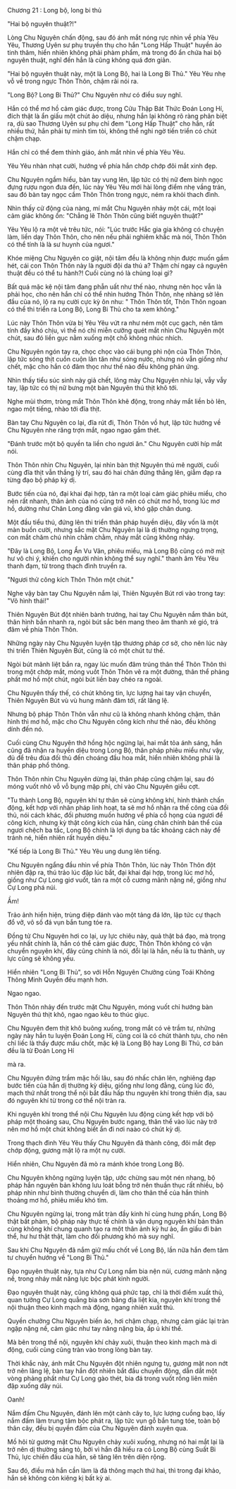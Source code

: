 




Chương 21 : Long bộ, long bi thủ


"Hai bộ nguyên thuật?!"

Lòng Chu Nguyên chấn động, sau đó ánh mắt nóng rực nhìn về phía Yêu Yêu, Thương Uyên sư phụ truyền thụ cho hắn "Long Hấp Thuật" huyền ảo tinh thâm, hiển nhiên không phải phàm phẩm, mà trong đó ẩn chứa hai bộ nguyên thuật, nghĩ đến hẳn là cũng không quá đơn giản.

"Hai bộ nguyên thuật này, một là Long Bộ, hai là Long Bi Thủ." Yêu Yêu nhẹ vỗ về trong ngực Thôn Thôn, chậm rãi nói ra.

"Long Bộ? Long Bi Thủ?" Chu Nguyên như có điều suy nghĩ.

Hắn có thể mơ hồ cảm giác được, trong Cửu Thập Bát Thức Đoán Long Hí, đích thật là ẩn giấu một chút ảo diệu, nhưng hắn lại không rõ ràng phân biệt ra, dù sao Thương Uyên sư phụ chỉ đem "Long Hấp Thuật" cho hắn, rất nhiều thứ, hắn phải tự mình tìm tòi, không thể nghi ngờ tiến triển có chút chậm chạp.

Hắn chỉ có thể đem thỉnh giáo, ánh mắt nhìn về phía Yêu Yêu.

Yêu Yêu nhàn nhạt cười, hướng về phía hắn chớp chớp đôi mắt xinh đẹp.

Chu Nguyên ngầm hiểu, bàn tay vung lên, lập tức có thị nữ đem bình ngọc đựng rượu ngon đưa đến, lúc này Yêu Yêu mới hài lòng điểm nhẹ vầng trán, sau đó bàn tay ngọc cầm Thôn Thôn trong ngực, ném ra khỏi thach đình.

Nhìn thấy cử động của nàng, mí mắt Chu Nguyên nhảy một cái, một loại cảm giác không ổn: "Chẳng lẽ Thôn Thôn cũng biết nguyên thuật?"

Yêu Yêu lộ ra một vẻ trêu tức, nói: "Lúc trước Hắc gia gia không có chuyện làm, liền dạy Thôn Thôn, cho nên nếu phải nghiêm khắc mà nói, Thôn Thôn có thể tính là là sư huynh của ngươi."

Khóe miệng Chu Nguyên co giật, nội tâm đều là không nhịn được muốn gầm hét, cái con Thôn Thôn này là người đội da thú a? Thậm chí ngay cả nguyên thuật đều có thể tu hành?! Cuối cùng nó là chủng loại gì?

Bất quá mặc kệ nội tâm đang phẫn uất như thế nào, nhưng nên học vẫn là phải học, cho nên hắn chỉ có thể nhìn hướng Thôn Thôn, nhẹ nhàng sờ lên đầu của nó, lộ ra nụ cười cực kỳ ôn nhu: " Thôn Thôn tốt, Thôn Thôn ngoan có thể thi triển ra Long Bộ, Long Bi Thủ cho ta xem không."

Lúc này Thôn Thôn vừa bị Yêu Yêu vứt ra như ném một cục gạch, nên tâm tính đầy khó chịu, vì thế nó chỉ miễn cưỡng quét mắt nhìn Chu Nguyên một chút, sau đó liền gục nằm xuống một chỗ không nhúc nhích.

Chu Nguyên ngón tay ra, chọc chọc vào cái bụng phì nộn của Thôn Thôn, lập tức sóng thịt cuồn cuộn lăn tăn như sóng nước, nhưng nó vẫn giống như chết, mặc cho hắn có đâm thọc như thế nào đều không phản ứng.

Nhìn thấy tiểu súc sinh này giả chết, lông mày Chu Nguyên nhíu lại, vẫy vẫy tay, lập tức có thị nữ bưng một bàn Nguyên thú thịt khô tới.

Nghe mùi thơm, tròng mắt Thôn Thôn khẽ động, trong nháy mắt liền bò lên, ngao một tiếng, nhào tới đĩa thịt.

Bàn tay Chu Nguyên co lại, đĩa rút đi, Thôn Thôn vồ hụt, lập tức hướng về Chu Nguyên nhe răng trợn mắt, ngao ngao gầm thét.

"Đánh trước một bộ quyền ta liền cho ngươi ăn." Chu Nguyên cười híp mắt nói.

Thôn Thôn nhìn Chu Nguyên, lại nhìn bàn thịt Nguyên thú mê người, cuối cùng đĩa thịt vẫn thắng lý trí, sau đó hai chân đứng thẳng lên, giẫm đạp ra từng đạo bộ pháp kỳ dị.

Bước tiến của nó, đại khai đại hợp, tản ra một loại cảm giác phiêu miểu, cho nên rất nhanh, thân ảnh của nó cũng trở nên có chút mơ hồ, trong lúc mơ hồ, dường như Chân Long đằng vân giá vũ, khó gặp chân dung.

Một đầu tiểu thú, đứng lên thi triển thân pháp huyền diệu, đây vốn là một màn buồn cười, nhưng sắc mặt Chu Nguyên lại là dị thường ngưng trọng, con mắt chăm chú nhìn chằm chằm, nháy mắt cũng không nháy.

"Đây là Long Bộ, Long Ẩn Vu Vân, phiêu miểu, mà Long Bộ cũng có mờ mịt hư vô chi ý, khiến cho người nhìn không thể suy nghĩ." thanh âm Yêu Yêu thanh đạm, từ trong thạch đình truyền ra.

"Ngươi thử công kích Thôn Thôn một chút."

Nghe vậy bàn tay Chu Nguyên nắm lại, Thiên Nguyên Bút rơi vào trong tay: "Võ hình thái!"

Thiên Nguyên Bút đột nhiên bành trướng, hai tay Chu Nguyên nắm thân bút, thân hình bắn nhanh ra, ngòi bút sắc bén mang theo âm thanh xé gió, trá đâm về phía Thôn Thôn.

Những ngày này Chu Nguyên luyện tập thương pháp cơ sở, cho nên lúc này thi triển Thiên Nguyên Bút, cũng là có một chút tư thế.

Ngòi bút mãnh liệt bắn ra, ngay lúc muốn đâm trúng thân thể Thôn Thôn thì trong một chớp mắt, móng vuốt Thôn Thôn vẽ ra một đường, thân thể phảng phất mơ hồ một chút, ngòi bút liền bay chéo ra ngoài.

Chu Nguyên thấy thế, có chút không tin, lực lượng hai tay vận chuyển, Thiên Nguyên Bút vù vù hung mãnh đâm tới, rất lăng lệ.

Nhưng bộ pháp Thôn Thôn vẫn như cũ là không nhanh không chậm, thân hình thì mơ hồ, mặc cho Chu Nguyên công kích như thế nào, đều không dính đến nó.

Cuối cùng Chu Nguyên thở hồng hộc ngừng lại, hai mắt tỏa ánh sáng, hắn cũng đã nhận ra huyền diệu trong Long Bộ, thân pháp phiêu miểu như vậy, đủ để trêu đùa đối thủ đến choáng đầu hoa mắt, hiển nhiên không phải là thân pháp phổ thông.

Thôn Thôn nhìn Chu Nguyên dừng lại, thân pháp cũng chậm lại, sau đó móng vuốt nhỏ vỗ vỗ bụng mập phì, chỉ vào Chu Nguyên giễu cợt.

"Tu thành Long Bộ, nguyên khí tự thân sẽ cùng không khí, hình thành chấn động, kết hợp với nhãn pháp linh hoạt, ta sẽ mơ hồ nhận ra thế công của đối thủ, nói cách khác, đối phương muốn hướng về phía cổ họng của ngươi để công kích, nhưng kỳ thật công kích của hắn, cùng chân chính bản thể của ngươi chệch ba tấc, Long Bộ chính là lợi dụng ba tấc khoảng cách này để tránh né, hiển nhiên rất huyền diệu."

"Kế tiếp là Long Bi Thủ." Yêu Yêu ung dung lên tiếng.

Chu Nguyên ngẩng đầu nhìn về phía Thôn Thôn, lúc này Thôn Thôn đột nhiên đập ra, thú trảo lúc đập lúc bắt, đại khai đại hợp, trong lúc mơ hồ, giống như Cự Long giơ vuốt, tản ra một cỗ cương mãnh nặng nề, giống như Cự Long phá núi.

Ầm!

Trảo ảnh hiển hiện, trùng điệp đánh vào một tảng đá lớn, lập tức cự thạch đổ vỡ, vô số đá vụn bắn tung tóe ra.

Đồng tử Chu Nguyên hơi co lại, uy lực chiêu này, quả thật bá đạo, mà trọng yếu nhất chính là, hắn có thể cảm giác được, Thôn Thôn không có vận chuyển nguyên khí, đây cũng chính là nói, đổi lại là hắn, nếu là tu thành, uy lực cũng sẽ không yếu.

Hiển nhiên "Long Bi Thủ", so với Hỗn Nguyên Chưởng cùng Toái Không Thông Minh Quyền đều mạnh hơn.

Ngao ngao.

Thôn Thôn nhảy đến trước mặt Chu Nguyên, móng vuốt chỉ hướng bàn Nguyên thú thịt khô, ngao ngao kêu to thúc giục.

Chu Nguyên đem thịt khô buông xuống, trong mắt có vẻ trầm tư, những ngày này hắn tu luyện Đoán Long Hí, cũng coi là có chút thành tựu, cho nên chỉ liếc là thấy được mấu chốt, mặc kệ là Long Bộ hay Long Bi Thủ, cơ bản đều là từ Đoán Long Hí

mà ra.

Chu Nguyên đứng trầm mặc hồi lâu, sau đó nhấc chân lên, nghiêng đạp bước tiến của hắn dị thường kỳ diệu, giống như long đằng, cùng lúc đó, mạch thứ nhất trong thể nội bắt đầu hấp thu nguyên khí trong thiên địa, sau đó nguyên khí từ trong cơ thể nội tràn ra.

Khi nguyên khí trong thể nội Chu Nguyên lưu động cùng kết hợp với bộ pháp một thoáng sau, Chu Nguyên bước ngang, thân thể vào lúc này trở nên mơ hồ một chút không biết ẩn đi nơi naào có chút kỳ dị.

Trong thạch đình Yêu Yêu thấy Chu Nguyên đã thành công, đôi mắt đẹp chớp động, gương mặt lộ ra một nụ cười.

Hiển nhiên, Chu Nguyên đã mò ra mánh khóe trong Long Bộ.

Chu Nguyên không ngừng luyện tập, ước chừng sau một nén nhang, bộ pháp hắn nguyên bản không lưu loát bỗng trở nên thuần thục rất nhiều, bộ pháp nhìn như bình thường chuyển di, làm cho thân thể của hắn thỉnh thoảng mơ hồ, phiêu miểu khó tìm.

Chu Nguyên ngừng lại, trong mắt tràn đầy kinh hỉ cùng hưng phấn, Long Bộ thật bất phàm, bộ pháp này thực tế chính là vận dụng nguyên khí bản thân cùng không khí chung quanh tạo ra một thân ảnh kỳ hư ảo, ẩn giấu đi bản thể, hư hư thật thật, làm cho đối phương khó mà suy nghĩ.

Sau khi Chu Nguyên đã nắm giữ mấu chốt về Long Bộ, lần nữa hắn đem tâm tư chuyển hướng về "Long Bi Thủ."

Đạo nguyên thuật này, tựa như Cự Long nắm bia nện núi, cương mãnh nặng nề, trong nháy mắt năng lực bộc phát kinh người.

Đạo nguyên thuật này, cũng không quá phức tạp, chỉ là thời điểm xuất thủ, quan tưởng Cự Long quẳng bia sơn băng địa liệt kia, nguyên khí trong thể nội thuận theo kinh mạch mà động, ngang nhiên xuất thủ.

Quyền chưởng Chu Nguyên biến ảo, hơi chậm chạp, nhưng cảm giác lại tràn ngập nặng nề, cảm giác như tay nâng nặng bia, ấp ủ khí thế.

Mà bên trong thể nội, nguyên khí chảy xuôi, thuận theo kinh mạch mà di động, cuối cùng cũng tràn vào trong lòng bàn tay.

Thời khắc này, ánh mắt Chu Nguyên đột nhiên ngưng tụ, gương mặt non nớt trở nên lăng lệ, bàn tay hắn đột nhiên bắt đầu chuyển động, dẫn dắt một vòng phảng phất như Cự Long gào thét, bia đá trong vuốt rồng liên miên đập xuống dãy núi.

Oanh!

Nắm đấm Chu Nguyên, đánh lên một cành cây to, lực lượng cuồng bạo, lấy nắm đấm làm trung tâm bộc phát ra, lập tức vụn gỗ bắn tung tóe, toàn bộ thân cây, đều bị quyền đấm của Chu Nguyên đánh xuyên qua.

Mồ hôi từ gương mặt Chu Nguyên chảy xuôi xuống, nhưng nó hai mắt lại là trở nên dị thường sáng tỏ, bởi vì hắn đã hiểu ra có Long Bộ cùng Suất Bi Thủ, lực chiến đấu của hắn, sẽ tăng lên trên diện rộng.

Sau đó, điều mà hắn cần làm là đả thông mạch thứ hai, thì trong đại khảo, hắn sẽ không còn kiêng kị bất kỳ ai.




